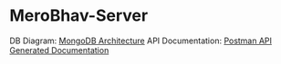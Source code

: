 # MeroBhav-Server

DB Diagram: [MongoDB Architecture](https://dbdiagram.io/d/61d6acfcb4023f02c5cbdf1a)
API Documentation: [Postman API Generated Documentation](https://documenter.getpostman.com/view/19035337/UVXdNeAk)
